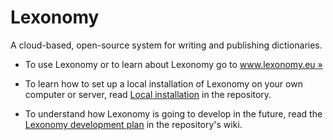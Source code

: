 # Lexonomy

A cloud-based, open-source system for writing and publishing dictionaries.

- To use Lexonomy or to learn about Lexonomy go to [www.lexonomy.eu »](http://www.lexonomy.eu/)

- To learn how to set up a local installation of Lexonomy on your own computer or server, read [Local installation](INSTALL.md) in the repository.

- To understand how Lexonomy is going to develop in the future, read the [Lexonomy development plan](https://github.com/michmech/lexonomy/wiki/Lexonomy-development-plan-(November-2017)) in the repository's wiki.
